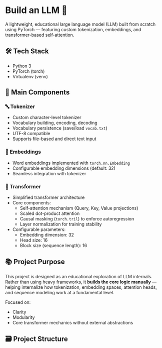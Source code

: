 # Build an LLM 🧠

A lightweight, educational large language model (LLM) built from scratch using PyTorch — featuring custom tokenization, embeddings, and transformer-based self-attention.

## 🛠️ Tech Stack
- Python 3
- PyTorch (torch)
- Virtualenv (venv)

## 🧩 Main Components

### 🔤 Tokenizer
- Custom character-level tokenizer
- Vocabulary building, encoding, decoding
- Vocabulary persistence (save/load `vocab.txt`)
- UTF-8 compatible
- Supports file-based and direct text input

### 🔗 Embeddings
- Word embeddings implemented with `torch.nn.Embedding`
- Configurable embedding dimensions (default: 32)
- Seamless integration with tokenizer

### 🧠 Transformer
- Simplified transformer architecture
- Core components:
  - Self-attention mechanism (Query, Key, Value projections)
  - Scaled dot-product attention
  - Causal masking (`torch.tril`) to enforce autoregression
  - Layer normalization for training stability
- Configurable parameters:
  - Embedding dimension: 32
  - Head size: 16
  - Block size (sequence length): 16

## 📚 Project Purpose
This project is designed as an educational exploration of LLM internals.  
Rather than using heavy frameworks, it **builds the core logic manually** — helping internalize how tokenization, embedding spaces, attention heads, and sequence modeling work at a fundamental level.

Focused on:
- Clarity
- Modularity
- Core transformer mechanics without external abstractions

## 🗃️ Project Structure
